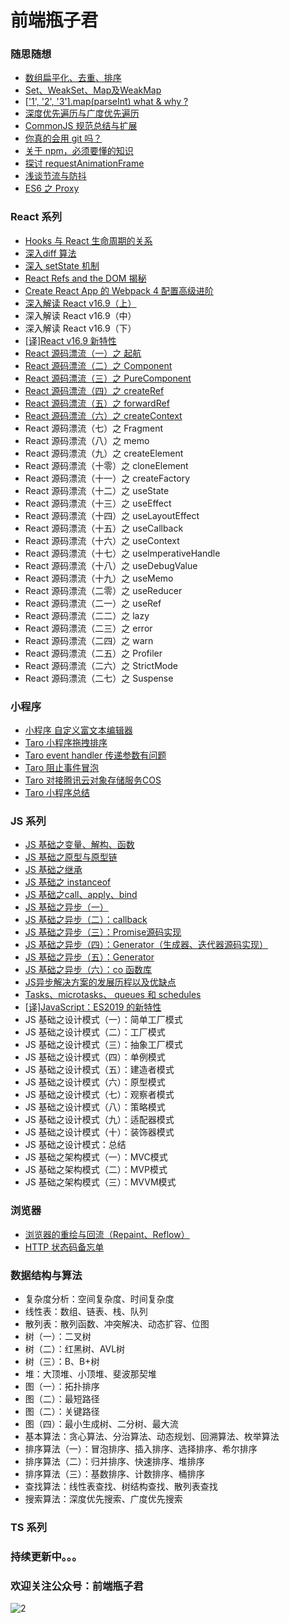 # 前端瓶子君


### 随思随想

* [数组扁平化、去重、排序](https://github.com/sisterAn/blog/issues/28)
* [Set、WeakSet、Map及WeakMap](https://github.com/sisterAn/blog/issues/24)
* [['1', '2', '3'\]\.map\(parseInt\) what & why ?](https://github.com/sisterAn/blog/issues/19)
* [深度优先遍历与广度优先遍历](https://github.com/sisterAn/blog/issues/25)
* [CommonJS 规范总结与扩展](https://github.com/sisterAn/blog/issues/4)
* [你真的会用 git 吗？](https://github.com/sisterAn/blog/issues/39)
* [关于 npm，必须要懂的知识](https://github.com/sisterAn/blog/issues/40)
* [探讨 requestAnimationFrame](https://github.com/sisterAn/blog/issues/30)
* [浅谈节流与防抖](https://github.com/sisterAn/blog/issues/36)
* [ES6 之 Proxy](https://github.com/sisterAn/blog/issues/31)


### React 系列

* [Hooks 与 React 生命周期的关系](https://github.com/sisterAn/blog/issues/34)
* [深入diff 算法](https://github.com/sisterAn/blog/issues/22)
* [深入 setState 机制](https://github.com/sisterAn/blog/issues/26)
* [React Refs and the DOM 揭秘](https://github.com/sisterAn/blog/issues/2)
* [Create React App 的 Webpack 4 配置高级进阶](https://github.com/sisterAn/blog/issues/3)
* [深入解读 React v16.9（上）](https://github.com/sisterAn/blog/issues/49)
* 深入解读 React v16.9（中）
* 深入解读 React v16.9（下）
* [[译]React v16.9 新特性](https://github.com/sisterAn/blog/issues/50)
* [React 源码漂流（一）之 起航](https://github.com/sisterAn/blog/issues/35)
* [React 源码漂流（二）之 Component](https://github.com/sisterAn/blog/issues/38)
* [React 源码漂流（三）之 PureComponent](https://github.com/sisterAn/blog/issues/42)
* [React 源码漂流（四）之 createRef](https://github.com/sisterAn/blog/issues/37)
* [React 源码漂流（五）之 forwardRef](https://github.com/sisterAn/blog/issues/44)
* [React 源码漂流（六）之 createContext](https://github.com/sisterAn/blog/issues/43)
* React 源码漂流（七）之 Fragment
* React 源码漂流（八）之 memo
* React 源码漂流（九）之 createElement
* React 源码漂流（十零）之 cloneElement
* React 源码漂流（十一）之 createFactory
* React 源码漂流（十二）之 useState
* React 源码漂流（十三）之 useEffect
* React 源码漂流（十四）之 useLayoutEffect
* React 源码漂流（十五）之 useCallback
* React 源码漂流（十六）之 useContext
* React 源码漂流（十七）之 useImperativeHandle
* React 源码漂流（十八）之 useDebugValue
* React 源码漂流（十九）之 useMemo
* React 源码漂流（二零）之 useReducer
* React 源码漂流（二一）之 useRef
* React 源码漂流（二二）之 lazy
* React 源码漂流（二三）之 error
* React 源码漂流（二四）之 warn
* React 源码漂流（二五）之 Profiler
* React 源码漂流（二六）之 StrictMode
* React 源码漂流（二七）之 Suspense


### 小程序

- [小程序 自定义富文本编辑器](https://github.com/sisterAn/blog/issues/9)
- [Taro 小程序拖拽排序](https://github.com/sisterAn/blog/issues/10)
- [Taro event handler 传递参数有问题](https://github.com/sisterAn/blog/issues/15)
- [Taro 阻止事件冒泡](https://github.com/sisterAn/blog/issues/16)
- [Taro 对接腾讯云对象存储服务COS](https://github.com/sisterAn/blog/issues/17)
- [Taro 小程序总结](https://github.com/sisterAn/blog/issues/18)


### JS 系列

* [JS 基础之变量、解构、函数](https://github.com/sisterAn/blog/issues/48)
* [JS 基础之原型与原型链](https://github.com/sisterAn/blog/issues/5)
* [JS 基础之继承](https://github.com/sisterAn/blog/issues/41)
* [JS 基础之 instanceof](https://github.com/sisterAn/blog/issues/6)
* [JS 基础之call、apply、bind](https://github.com/sisterAn/blog/issues/8)
* [JS 基础之异步（一）](https://github.com/sisterAn/blog/issues/11)
* [JS 基础之异步（二）：callback](https://github.com/sisterAn/blog/issues/12)
* [JS 基础之异步（三）：Promise源码实现](https://github.com/sisterAn/blog/issues/13)
* [JS 基础之异步（四）：Generator（生成器、迭代器源码实现）](https://github.com/sisterAn/blog/issues/20)
* [JS 基础之异步（五）：Generator](https://github.com/sisterAn/blog/issues/23)
* [JS 基础之异步（六）：co 函数库](https://github.com/sisterAn/blog/issues/27)
* [JS异步解决方案的发展历程以及优缺点](https://github.com/sisterAn/blog/issues/29)
* [Tasks、microtasks、 queues 和 schedules](https://github.com/sisterAn/blog/issues/21)
* [[译]JavaScript：ES2019 的新特性](https://github.com/sisterAn/blog/issues/47)
* JS 基础之设计模式（一）：简单工厂模式
* JS 基础之设计模式（二）：工厂模式
* JS 基础之设计模式（三）：抽象工厂模式
* JS 基础之设计模式（四）：单例模式
* JS 基础之设计模式（五）：建造者模式
* JS 基础之设计模式（六）：原型模式
* JS 基础之设计模式（七）：观察者模式
* JS 基础之设计模式（八）：策略模式
* JS 基础之设计模式（九）：适配器模式
* JS 基础之设计模式（十）：装饰器模式
* JS 基础之设计模式：总结
* JS 基础之架构模式（一）：MVC模式
* JS 基础之架构模式（二）：MVP模式
* JS 基础之架构模式（三）：MVVM模式

### 浏览器

- [浏览器的重绘与回流（Repaint、Reflow）](https://github.com/sisterAn/blog/issues/33)
- [HTTP 状态码备忘单](https://github.com/sisterAn/blog/issues/46)

### 数据结构与算法

- 复杂度分析：空间复杂度、时间复杂度
- 线性表：数组、链表、栈、队列
- 散列表：散列函数、冲突解决、动态扩容、位图
- 树（一）：二叉树
- 树（二）：红黑树、AVL树
- 树（三）：B、B+树
- 堆：大顶堆、小顶堆、斐波那契堆
- 图（一）：拓扑排序
- 图（二）：最短路径
- 图（二）：关键路径
- 图（四）：最小生成树、二分树、最大流
- 基本算法：贪心算法、分治算法、动态规划、回溯算法、枚举算法
- 排序算法（一）：冒泡排序、插入排序、选择排序、希尔排序
- 排序算法（二）：归并排序、快速排序、堆排序
- 排序算法（三）：基数排序、计数排序、桶排序
- 查找算法：线性表查找、树结构查找、散列表查找
- 搜索算法：深度优先搜索、广度优先搜索



### TS 系列



### 持续更新中。。。
### 欢迎关注公众号：前端瓶子君

![2](https://user-images.githubusercontent.com/19721451/61723822-56d95600-ad9f-11e9-9b91-7f93f6d56f89.jpg)
